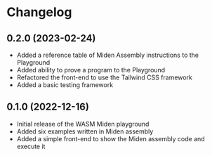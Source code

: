 # Changelog

## 0.2.0 (2023-02-24)

- Added a reference table of Miden Assembly instructions to the Playground
- Added ability to prove a program to the Playground
- Refactored the front-end to use the Tailwind CSS framework
- Added a basic testing framework

## 0.1.0 (2022-12-16)

- Initial release of the WASM Miden playground
- Added six examples written in Miden assembly
- Added a simple front-end to show the Miden assembly code and execute it

